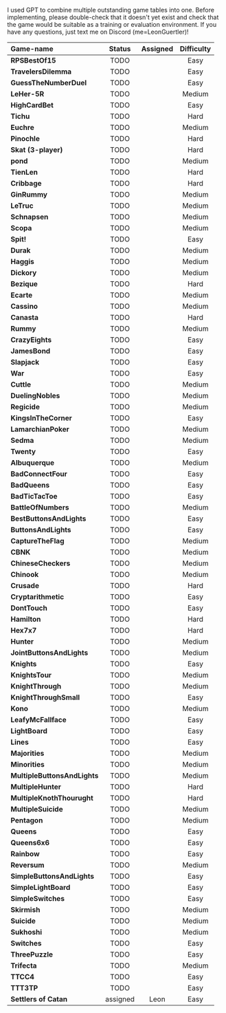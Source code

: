I used GPT to combine multiple outstanding game tables into one. Before implementing, please double-check that it doesn't yet exist and check that the game would be suitable as a training or evaluation environment. If you have any questions, just text me on Discord (me=LeonGuertler)!


| Game-name                         | Status | Assigned | Difficulty |
| :-------------------------------- | :----: | :------: | :--------: |
| **RPSBestOf15**                   |  TODO  |          |    Easy    |
| **TravelersDilemma**              |  TODO  |          |    Easy    |
| **GuessTheNumberDuel**            |  TODO  |          |    Easy    |
| **LeHer-5R**                      |  TODO  |          |   Medium   |
| **HighCardBet**                   |  TODO  |          |    Easy    |
| **Tichu**                         |  TODO  |          |    Hard    |
| **Euchre**                        |  TODO  |          |   Medium   |
| **Pinochle**                      |  TODO  |          |    Hard    |
| **Skat (3-player)**               |  TODO  |          |    Hard    |
| **pond**                          |  TODO  |          |   Medium   |
| **TienLen**                       |  TODO  |          |    Hard    |
| **Cribbage**                      |  TODO  |          |    Hard    |
| **GinRummy**                      |  TODO  |          |   Medium   |
| **LeTruc**                        |  TODO  |          |   Medium   |
| **Schnapsen**                     |  TODO  |          |   Medium   |
| **Scopa**                         |  TODO  |          |   Medium   |
| **Spit!**                         |  TODO  |          |    Easy    |
| **Durak**                         |  TODO  |          |   Medium   |
| **Haggis**                        |  TODO  |          |   Medium   |
| **Dickory**                       |  TODO  |          |   Medium   |
| **Bezique**                       |  TODO  |          |    Hard    |
| **Ecarte**                        |  TODO  |          |   Medium   |
| **Cassino**                       |  TODO  |          |   Medium   |
| **Canasta**                       |  TODO  |          |    Hard    |
| **Rummy**                         |  TODO  |          |   Medium   |
| **CrazyEights**                   |  TODO  |          |    Easy    |
| **JamesBond**                     |  TODO  |          |    Easy    |
| **Slapjack**                      |  TODO  |          |    Easy    |
| **War**                           |  TODO  |          |    Easy    |
| **Cuttle**                        |  TODO  |          |   Medium   |
| **DuelingNobles**                 |  TODO  |          |   Medium   |
| **Regicide**                      |  TODO  |          |   Medium   |
| **KingsInTheCorner**              |  TODO  |          |    Easy    |
| **LamarchianPoker**               |  TODO  |          |   Medium   |
| **Sedma**                         |  TODO  |          |   Medium   |
| **Twenty**                        |  TODO  |          |    Easy    |
| **Albuquerque**                   |  TODO  |          |   Medium   |
| **BadConnectFour**                |  TODO  |          |    Easy    |
| **BadQueens**                     |  TODO  |          |    Easy    |
| **BadTicTacToe**                  |  TODO  |          |    Easy    |
| **BattleOfNumbers**               |  TODO  |          |   Medium   |
| **BestButtonsAndLights**          |  TODO  |          |    Easy    |
| **ButtonsAndLights**              |  TODO  |          |    Easy    |
| **CaptureTheFlag**                |  TODO  |          |   Medium   |
| **CBNK**                          |  TODO  |          |   Medium   |
| **ChineseCheckers**               |  TODO  |          |   Medium   |
| **Chinook**                       |  TODO  |          |   Medium   |
| **Crusade**                       |  TODO  |          |    Hard    |
| **Cryptarithmetic**               |  TODO  |          |    Easy    |
| **DontTouch**                     |  TODO  |          |    Easy    |
| **Hamilton**                      |  TODO  |          |    Hard    |
| **Hex7x7**                        |  TODO  |          |    Hard    |
| **Hunter**                        |  TODO  |          |   Medium   |
| **JointButtonsAndLights**         |  TODO  |          |   Medium   |
| **Knights**                       |  TODO  |          |    Easy    |
| **KnightsTour**                   |  TODO  |          |   Medium   |
| **KnightThrough**                 |  TODO  |          |   Medium   |
| **KnightThroughSmall**            |  TODO  |          |    Easy    |
| **Kono**                          |  TODO  |          |   Medium   |
| **LeafyMcFallface**               |  TODO  |          |    Easy    |
| **LightBoard**                    |  TODO  |          |    Easy    |
| **Lines**                         |  TODO  |          |    Easy    |
| **Majorities**                    |  TODO  |          |   Medium   |
| **Minorities**                    |  TODO  |          |   Medium   |
| **MultipleButtonsAndLights**      |  TODO  |          |   Medium   |
| **MultipleHunter**                |  TODO  |          |    Hard    |
| **MultipleKnothThourught**        |  TODO  |          |    Hard    |
| **MultipleSuicide**               |  TODO  |          |   Medium   |
| **Pentagon**                      |  TODO  |          |   Medium   |
| **Queens**                        |  TODO  |          |    Easy    |
| **Queens6x6**                     |  TODO  |          |    Easy    |
| **Rainbow**                       |  TODO  |          |    Easy    |
| **Reversum**                      |  TODO  |          |   Medium   |
| **SimpleButtonsAndLights**        |  TODO  |          |    Easy    |
| **SimpleLightBoard**              |  TODO  |          |    Easy    |
| **SimpleSwitches**                |  TODO  |          |    Easy    |
| **Skirmish**                      |  TODO  |          |   Medium   |
| **Suicide**                       |  TODO  |          |   Medium   |
| **Sukhoshi**                      |  TODO  |          |   Medium   |
| **Switches**                      |  TODO  |          |    Easy    |
| **ThreePuzzle**                   |  TODO  |          |    Easy    |
| **Trifecta**                      |  TODO  |          |   Medium   |
| **TTCC4**                         |  TODO  |          |    Easy    |
| **TTT3TP**                        |  TODO  |          |    Easy    |
| **Settlers of Catan**             |assigned| Leon     |    Easy    |

